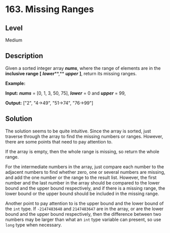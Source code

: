 # 163. Missing Ranges
## Level
Medium

## Description
Given a sorted integer array ***nums***, where the range of elements are in the **inclusive range** **[** ***lower*****,** ***upper*** **]**, return its missing ranges.

**Example:**

**Input:** ***nums*** = [0, 1, 3, 50, 75], ***lower*** = 0 and ***upper*** = 99,

**Output:** ["2", "4->49", "51->74", "76->99"]

## Solution
The solution seems to be quite intuitive. Since the array is sorted, just traverse through the array to find the missing numbers or ranges. However, there are some points that need to pay attention to.

If the array is empty, then the whole range is missing, so return the whole range.

For the intermediate numbers in the array, just compare each number to the adjacent numbers to find whether zero, one or several numbers are missing, and add the one number or the range to the result list. However, the first number and the last number in the array should be compared to the lower bound and the upper bound respectively, and if there is a missing range, the lower bound or the upper bound should be included in the missing range.

Another point to pay attention to is the upper bound and the lower bound of the `int` type. If `-2147483648` and `2147483647` are in the array, or are the lower bound and the upper bound respectively, then the difference between two numbers may be larger than what an `int` type variable can present, so use `long` type when necessary.
